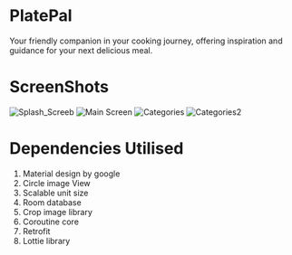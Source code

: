 # PlatePal
Your friendly companion in your cooking journey, offering inspiration and guidance for your next delicious meal.

# ScreenShots
![Splash_Screeb](https://user-images.githubusercontent.com/70134825/235660676-727bd8ab-c6ed-4514-b95d-94275df2eb3e.png)
![Main Screen](https://user-images.githubusercontent.com/70134825/235660703-8c60f15f-2b7b-4536-b48c-1010016616f6.png)
![Categories](https://user-images.githubusercontent.com/70134825/235660722-0c7a4add-de05-4b63-8965-ee373884db2e.png)
![Categories2](https://user-images.githubusercontent.com/70134825/235660743-8a5e57f8-c5d6-4ed0-bb8e-1c8dfa62afad.png)

# Dependencies Utilised
1. Material design by google
2. Circle image View
3. Scalable unit size
4. Room database
5. Crop image library
6. Coroutine core
7. Retrofit
8. Lottie library



